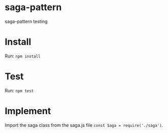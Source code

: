 # saga-pattern
saga-pattern testing

# Install
Run: ```npm install```

# Test
Run: ```npm test```

# Implement
Import the saga class from the saga.js file ```const Saga = require('./saga')```.
